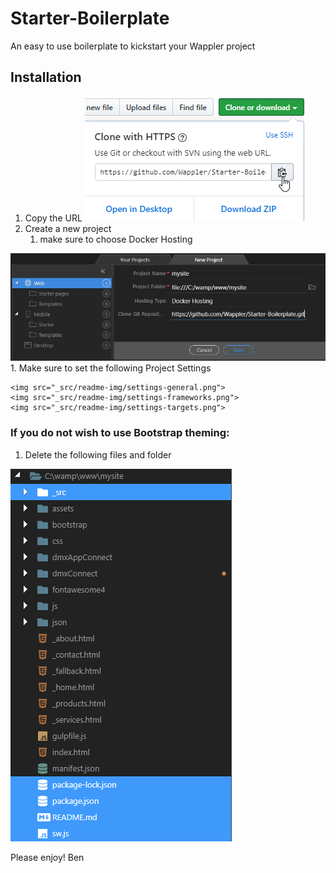 # Starter-Boilerplate
An easy to use boilerplate to kickstart your Wappler project

## Installation
1. Copy the URL
    <img src="_src/readme-img/copy-url.png">
1. Create a new project
    1. make sure to choose Docker Hosting 

<img src="_src/readme-img/new-project.png">
1. Make sure to set the following Project Settings

    <img src="_src/readme-img/settings-general.png">
    <img src="_src/readme-img/settings-frameworks.png">
    <img src="_src/readme-img/settings-targets.png">

### If you do not wish to use Bootstrap theming:
1. Delete the following files and folder
<img src="_src/readme-img/delete-files.png">

Please enjoy!
Ben
